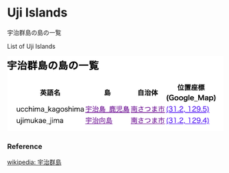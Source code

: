 Uji Islands 
===============

宇治群島の島の一覧

List of Uji Islands 


![uji islands](https://github.com/ohwada/World_Countries/blob/main/geoPandas/polygon_explode/kagoshima/island_list/uji_islands/screenshots/uji_islands.png)

### Reference

[wikipedia: 宇治群島](https://ja.wikipedia.org/wiki/%E5%AE%87%E6%B2%BB%E7%BE%A4%E5%B3%B6)


